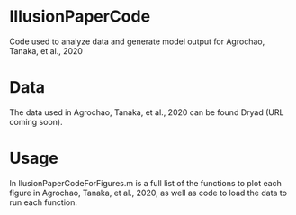# IllusionPaperCode
Code used to analyze data and generate model output for Agrochao, Tanaka, et al., 2020

# Data
The data used in Agrochao, Tanaka, et al., 2020 can be found Dryad (URL coming soon).

# Usage
In IlusionPaperCodeForFigures.m is a full list of the functions to plot each figure in Agrochao, Tanaka, et al., 2020, as well as code to load the data to run each function.

